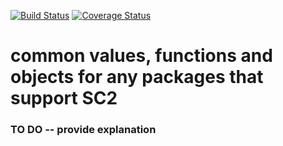 [![Build Status](https://travis-ci.org/ttinies/sc2common.svg?branch=master)](https://travis-ci.org/ttinies/sc2common)
[![Coverage Status](https://coveralls.io/repos/github/ttinies/sc2common/badge.svg?branch=master)](https://coveralls.io/github/ttinies/sc2common?branch=master)

# common values, functions and objects for any packages that support SC2

### TO DO -- provide explanation
